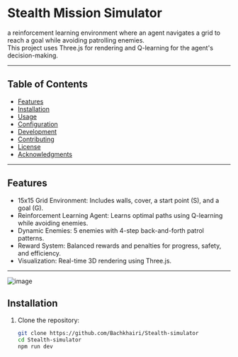# Stealth Mission Simulator

a reinforcement learning environment where an agent navigates a grid to reach a goal while avoiding patrolling enemies.  
This project uses Three.js for rendering and Q-learning for the agent's decision-making.

---

## Table of Contents

- [Features](#features)
- [Installation](#installation)
- [Usage](#usage)
- [Configuration](#configuration)
- [Development](#development)
- [Contributing](#contributing)
- [License](#license)
- [Acknowledgments](#acknowledgments)

---

## Features

- 15x15 Grid Environment: Includes walls, cover, a start point (S), and a goal (G).
- Reinforcement Learning Agent: Learns optimal paths using Q-learning while avoiding enemies.
- Dynamic Enemies: 5 enemies with 4-step back-and-forth patrol patterns.
- Reward System: Balanced rewards and penalties for progress, safety, and efficiency.
- Visualization: Real-time 3D rendering using Three.js.

---

![image](https://github.com/user-attachments/assets/82ee999e-746d-4e56-938d-1bae8aefad49)


## Installation

1. Clone the repository:
   ```bash
   git clone https://github.com/Bachkhairi/Stealth-simulator
   cd Stealth-simulator
   npm run dev
